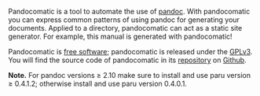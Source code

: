 Pandocomatic is a tool to automate the use of [pandoc](https://pandoc.org/).
With pandocomatic you can express common patterns of using pandoc for
generating your documents. Applied to a directory, pandocomatic can act as a
static site generator. For example, this manual is generated with
pandocomatic!

Pandocomatic is [free
software](https://www.gnu.org/philosophy/free-sw.en.html); pandocomatic is
released under the [GPLv3](https://www.gnu.org/licenses/gpl-3.0.en.html).
You will find the source code of pandocomatic in its
[repository](https://github.com/htdebeer/pandocomatic) on
[Github](https://github.com).

**Note.** For pandoc versions ≥ 2.10 make sure to install and use paru version
≥ 0.4.1.2; otherwise install and use paru version 0.4.0.1.
